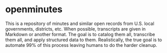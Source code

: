 # openminutes
This is a repository of minutes and similar open records from U.S. local governments, districts, etc. When possible, transcripts are given in Markdown or another format. The goal is to catalog them all, transcribe them all, and apply structured data to them. Realistically, the true goal is to automate 99% of this process leaving humans to do the harder cleanup.
